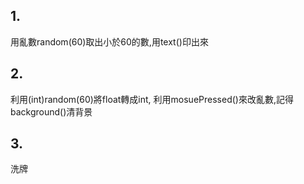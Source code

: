## 1.
用亂數random(60)取出小於60的數,用text()印出來
## 2.
利用(int)random(60)將float轉成int, 利用mosuePressed()來改亂數,記得background()清背景
## 3.
洗牌
